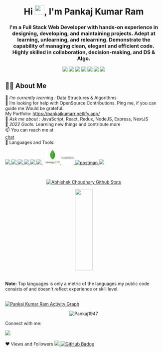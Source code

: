 <h1 align="center">
  Hi
  <img
    src="https://raw.githubusercontent.com/MartinHeinz/MartinHeinz/master/wave.gif"
    width="30px" height="30px"
  />, I'm Pankaj Kumar Ram
</h1>
<h3 align="center">
  I'm a Full Stack Web Developer with hands-on experience in designing,
  developing, and maintaining projects. Adept at learning, unlearning, and
  relearning. Demonstrate the capability of managing clean, elegant and
  efficient code. Highly skilled in collaboration, decision-making, and DS &
  Algo.
</h3>

<p align="center">
  <img src="https://img.shields.io/badge/JS-Javascript-red" />
  <img src="https://img.shields.io/badge/React-React-blue" />
  <img src="https://img.shields.io/badge/Redux-Redux-purple" />
  <img src="https://img.shields.io/badge/Node-node-green" />
  <img src="https://img.shields.io/badge/express-Express-blueviolet" />
  <img src="https://img.shields.io/badge/Mongodb-mongodb-brightgreen" />
  <img src="https://img.shields.io/badge/NextJS-nextjs-whitesmoke" />
</p>    

## 🙋‍♂️ About Me 
🌱 *I’m currently learning :* Data Structures & Algorithms <br/>
🤝 I’m looking for help with OpenSource Contributions. Ping me, if you can guide me Would be grateful.  <br/>
My Portfolio: https://pankajkumarr.netlify.app/  <br/>
💬 *Ask me about :* JavaScript, React, Redux, NodeJS, Express, NextJS  <br/>
🥅 *2022 Goals:* Learning new things and contribute more  <br/>
📫 You can reach me at <br/>
[chat](mailto:pankajkr885@gmail.com)   <br/>
 🚀 Languages and Tools:
<p align="left">
  <a href="https://www.w3.org/html/" target="_blank">
    <img src="https://img.icons8.com/color/48/000000/html-5.png" />
  </a>
  <a href="https://www.w3schools.com/css/" target="_blank">
    <img src="https://img.icons8.com/color/48/000000/css3.png" />
  </a>
  <a
    href="https://developer.mozilla.org/en-US/docs/Web/JavaScript"
    target="_blank">
    <img src="https://img.icons8.com/color/48/000000/javascript.png" />
  </a>
  <a href="https://reactjs.org/" target="_blank">
    <img src="https://img.icons8.com/color/48/000000/react-native.png" />
  </a>
  <a href="https://redux.js.org" target="_blank">
    <img src="https://img.icons8.com/color/48/000000/redux.png" />
  </a>
  <!-- <a href="https://getbootstrap.com" target="_blank"> <img src="https://img.icons8.com/color/48/000000/bootstrap.png"/> </a>  -->
  <a style="padding-right: 8px" href="https://nodejs.org" target="_blank">
    <img src="https://img.icons8.com/color/48/000000/nodejs.png" />
  </a>
  <a href="https://www.mongodb.com/" target="_blank">
    <img
      src="https://raw.githubusercontent.com/devicons/devicon/master/icons/mongodb/mongodb-original-wordmark.svg"
      alt="mongodb"
      width="48"
      height="48"
    />
  </a>
  <a href="https://expressjs.com" target="_blank">
    <img
      src="https://raw.githubusercontent.com/devicons/devicon/master/icons/express/express-original-wordmark.svg"
      alt="express"
      width="40"
      height="40"
    />
  </a>
  <a href="https://postman.com" target="_blank">
    <img
      src="https://www.vectorlogo.zone/logos/getpostman/getpostman-icon.svg"
      alt="postman"
      width="45"
      height="45"
    />
  </a>
  <!-- <a style="padding-right:8px;" href="https://www.mysql.com/" target="_blank"> <img src="https://img.icons8.com/fluent/50/000000/mysql-logo.png"/> </a> -->
  <!-- <a href="https://firebase.google.com/" target="_blank"> <img src="https://img.icons8.com/color/48/000000/firebase.png"/> </a>  -->
  <a href="https://git-scm.com/" target="_blank">
    <img src="https://img.icons8.com/color/48/000000/git.png" />
  </a>
</p>
<br />


<p align="center">
  <a href="https://github.com/Pankaj1947/github-readme-stats"
    ><img
      alt="Abhishek Choudhary Github Stats"
      src="https://github-readme-stats.vercel.app/api?username=Pankaj1947&show_icons=true&count_private=true&theme=react&hide_border=true&bg_color=0D1117"
  /></a>
</p>
<p align="center">
  <img
    src="https://github-readme-stats.vercel.app/api/top-langs/?username=Pankaj1947&theme=react&hide_border=true&bg_color=0D1117"
    height="260px"
    width="33.25%"
  />
</p>

<br />
<b>Note:</b> Top languages is only a metric of the languages my public code
consists of and doesn't reflect experience or skill level.

<br />
<br />

<a href="https://github.com/Pankaj1947/github-readme-activity-graph"><img
    alt="Pankaj Kumar Ram Activity Graph"
    src="https://activity-graph.herokuapp.com/graph?username=Pankaj1947&bg_color=0D1117&color=5BCDEC&line=5BCDEC&point=FFFFFF&hide_border=true"
/></a>
<br />

<p align="center"><img src="https://github-readme-streak-stats.herokuapp.com/?user=Pankaj1947&theme=react&hide_border=true&bg_color=0D1117" alt="Pankaj1947" /></p>

 Connect with me:
<p align="left">
  <a href="https://www.linkedin.com/in/pankaj-kumar-ram-639437190/"
     target="_blank">
   <img src="https://img.icons8.com/fluent/48/000000/linkedin.png" target="_blank"
  /></a>
</p>
 ❤ Views and Followers
<a href="https://github.com/Pankaj1947/github-profile-views-counter">
  <img src="https://komarev.com/ghpvc/?username=Pankaj1947" />
</a>
<a href="https://github.com/Pankaj1947?tab=followers"
  ><img
    src="https://img.shields.io/github/followers/Pankaj1947?label=Followers&style=social"
    alt="GitHub Badge"
/></a>
